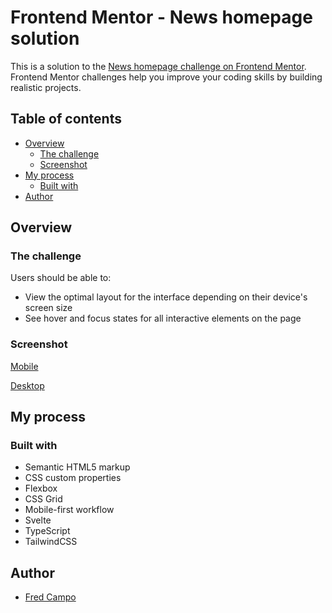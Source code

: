 # Frontend Mentor - News homepage solution

This is a solution to the [News homepage challenge on Frontend Mentor](https://www.frontendmentor.io/challenges/news-homepage-H6SWTa1MFl). Frontend Mentor challenges help you improve your coding skills by building realistic projects.

## Table of contents

- [Overview](#overview)
  - [The challenge](#the-challenge)
  - [Screenshot](#screenshot)
- [My process](#my-process)
  - [Built with](#built-with)
- [Author](#author)

## Overview

### The challenge

Users should be able to:

- View the optimal layout for the interface depending on their device's screen size
- See hover and focus states for all interactive elements on the page

### Screenshot

[Mobile](./design/mobile.jpg)

[Desktop](./design/desktop.jpg)

## My process

### Built with

- Semantic HTML5 markup
- CSS custom properties
- Flexbox
- CSS Grid
- Mobile-first workflow
- Svelte
- TypeScript
- TailwindCSS

## Author

- [Fred Campo](https://github.com/fredcamp)
